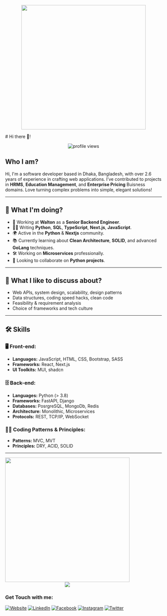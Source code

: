 <!-- Coding GIF -->
<p align="center">
  <img src="https://cdn.dribbble.com/users/1162077/screenshots/3848914/programmer.gif" width="400" />
</p>
# Hi there 👋!
<p align="center">
  <img src="https://komarev.com/ghpvc/?username=shudipta-majumder&label=Profile%20Views&color=blue&style=flat-square" alt="profile views" />
</p>

## Who I am?
Hi, I'm a software developer based in Dhaka, Bangladesh, with over 2.6 years of experience in crafting web applications.
I’ve contributed to projects in **HRMS**, **Education Management**, and **Enterprise Pricing** Buisness domains.
Love turning complex problems into simple, elegant solutions!

---

## 🚀 What I'm doing?
- 🏢 Working at **Walton** as a **Senior Backend Engineer**.
- 👨‍💻 Writing **Python**, **SQL**, **TypeScript**, **Next.js**, **JavaScript**.
- 🌍 Active in the **Python** & **Nextjs** community.
- 📚 Currently learning about **Clean Architecture**, **SOLID**, and advanced **GoLang** techniques.
- 🛠️ Working on **Microservices** professionally.
- 👯 Looking to collaborate on **Python projects**.

---

## 💬 What I like to discuss about?
- Web APIs, system design, scalability, design patterns
- Data structures, coding speed hacks, clean code
- Feasibility & requirement analysis
- Choice of frameworks and tech culture

---

## 🛠️ Skills

### 🖥 Front-end:
- **Languages:** JavaScript, HTML, CSS, Bootstrap, SASS
- **Frameworks:** React, Next.js
- **UI Toolkits:** MUI, shadcn

### 🗄️ Back-end:
- **Languages:** Python (> 3.8)
- **Frameworks:** FastAPI, Django
- **Databases:** PosrgreSQL, MongoDb, Redis
- **Architecture:** Monolithic, Microservices
- **Protocols:** REST, TCP/IP, WebSocket

### 🧙‍♂️ Coding Patterns & Principles:
- **Patterns:** MVC, MVT
- **Principles:** DRY, ACID, SOLID
---
<div align="center" style="width:400px">
  <img src="https://github-readme-stats.vercel.app/api?username=shudipta-majumder&show_icons=true&theme=radical" width="400"  />
<!--   <img src="https://github-readme-stats.vercel.app/api?username=shudipta-majumder&show_icons=true&theme=radical" width="400" /> -->
<img src="https://quotes-github-readme.vercel.app/api?type=horizontal&theme=radical" />
</div>

### Get Touch with me:
[![Website](https://img.shields.io/badge/Website-000?style=for-the-badge&logo=Google-Chrome&logoColor=white)](https://shudipta.vercel.app)
[![LinkedIn](https://img.shields.io/badge/LinkedIn-000?style=for-the-badge&logo=linkedin&logoColor=white)](https://www.linkedin.com/in/shudipta-mazumdar/)
[![Facebook](https://img.shields.io/badge/Facebook-000?style=for-the-badge&logo=Facebook&logoColor=white)](https://www.facebook.com/shudipta11238)
[![Instagram](https://img.shields.io/badge/Instagram-000?style=for-the-badge&logo=instagram&logoColor=white)](https://www.instagram.com/shudipta_majumder/)
[![Twitter](https://img.shields.io/badge/Twitter-000?style=for-the-badge&logo=twitter&logoColor=white)](https://x.com/Shudipta11238)


